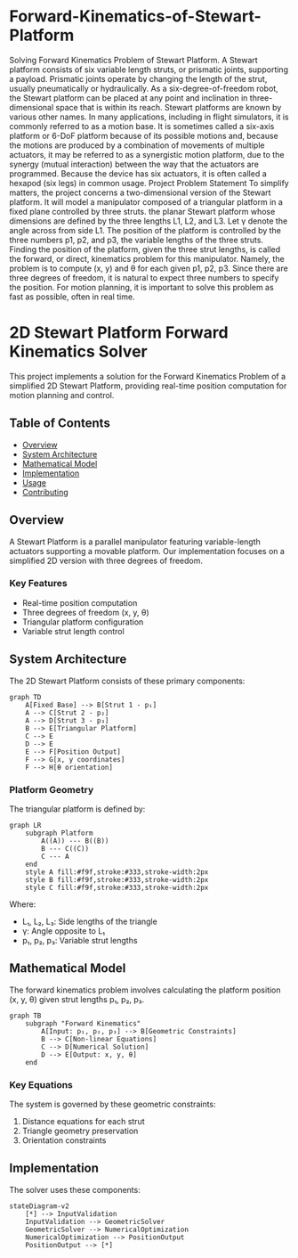 # Forward-Kinematics-of-Stewart-Platform
Solving Forward Kinematics Problem of Stewart Platform. 
A Stewart platform consists of six variable length struts, or prismatic joints, supporting a payload. Prismatic joints operate by changing the length of the strut, usually pneumatically or hydraulically. As a six-degree-of-freedom robot, the Stewart platform can be placed at any point and inclination in three- dimensional space that is within its reach.
Stewart platforms are known by various other names. In many applications, including in flight simulators, it is commonly referred to as a motion base. It is sometimes called a six-axis platform or 6-DoF platform because of its possible motions and, because the motions are produced by a combination of movements of multiple actuators, it may be referred to as a synergistic motion platform, due to the synergy (mutual interaction) between the way that the actuators are programmed. Because the device has six actuators, it is often called a hexapod (six legs) in common usage.
Project Problem Statement
To simplify matters, the project concerns a two-dimensional version of the Stewart platform. It will model a manipulator composed of a triangular platform in a fixed plane controlled by three struts.
the planar Stewart platform whose dimensions are defined by the three lengths L1, L2, and L3. Let γ denote the angle across from side L1. The position of the platform is controlled by the three numbers p1, p2, and p3, the variable lengths of the three struts.
Finding the position of the platform, given the three strut lengths, is called the forward, or direct, kinematics problem for this manipulator. Namely, the problem is to compute (x, y) and θ for each given p1, p2, p3. Since there are three degrees of freedom, it is natural to expect three numbers to specify the position. For motion planning, it is important to solve this problem as fast as possible, often in real time.

# 2D Stewart Platform Forward Kinematics Solver

This project implements a solution for the Forward Kinematics Problem of a simplified 2D Stewart Platform, providing real-time position computation for motion planning and control.

## Table of Contents
- [Overview](#overview)
- [System Architecture](#system-architecture)
- [Mathematical Model](#mathematical-model)
- [Implementation](#implementation)
- [Usage](#usage)
- [Contributing](#contributing)

## Overview

A Stewart Platform is a parallel manipulator featuring variable-length actuators supporting a movable platform. Our implementation focuses on a simplified 2D version with three degrees of freedom.

### Key Features
- Real-time position computation
- Three degrees of freedom (x, y, θ)
- Triangular platform configuration
- Variable strut length control

## System Architecture

The 2D Stewart Platform consists of these primary components:

```mermaid
graph TD
    A[Fixed Base] --> B[Strut 1 - p₁]
    A --> C[Strut 2 - p₂]
    A --> D[Strut 3 - p₃]
    B --> E[Triangular Platform]
    C --> E
    D --> E
    E --> F[Position Output]
    F --> G[x, y coordinates]
    F --> H[θ orientation]
```

### Platform Geometry

The triangular platform is defined by:

```mermaid
graph LR
    subgraph Platform
        A((A)) --- B((B))
        B --- C((C))
        C --- A
    end
    style A fill:#f9f,stroke:#333,stroke-width:2px
    style B fill:#f9f,stroke:#333,stroke-width:2px
    style C fill:#f9f,stroke:#333,stroke-width:2px
```

Where:
- L₁, L₂, L₃: Side lengths of the triangle
- γ: Angle opposite to L₁
- p₁, p₂, p₃: Variable strut lengths

## Mathematical Model

The forward kinematics problem involves calculating the platform position (x, y, θ) given strut lengths p₁, p₂, p₃.

```mermaid
graph TB
    subgraph "Forward Kinematics"
        A[Input: p₁, p₂, p₃] --> B[Geometric Constraints]
        B --> C[Non-linear Equations]
        C --> D[Numerical Solution]
        D --> E[Output: x, y, θ]
    end
```

### Key Equations

The system is governed by these geometric constraints:
1. Distance equations for each strut
2. Triangle geometry preservation
3. Orientation constraints

## Implementation

The solver uses these components:

```mermaid
stateDiagram-v2
    [*] --> InputValidation
    InputValidation --> GeometricSolver
    GeometricSolver --> NumericalOptimization
    NumericalOptimization --> PositionOutput
    PositionOutput --> [*]
```
